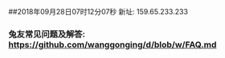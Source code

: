 ##2018年09月28日07时12分07秒 新址: 159.65.233.233
### 兔友常见问题及解答: https://github.com/wanggonging/d/blob/w/FAQ.md
